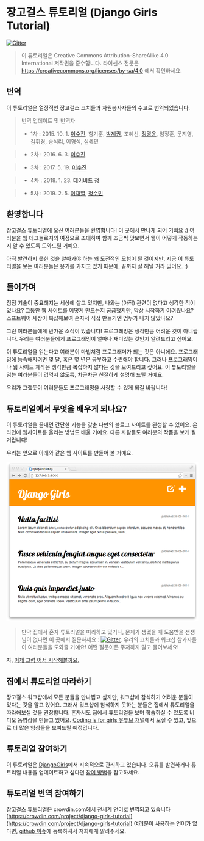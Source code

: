 # 장고걸스 튜토리얼 (Django Girls Tutorial)

[![Gitter](https://badges.gitter.im/DjangoGirls/tutorial.svg)](https://gitter.im/DjangoGirls/tutorial)

> 이 튜토리얼은 Creative Commons Attribution-ShareAlike 4.0 International 저작권을 준수합니다.
> 라이센스 전문은 https://creativecommons.org/licenses/by-sa/4.0 에서 확인하세요.

## 번역

이 튜토리얼은 열정적인 장고걸스 코치들과 자원봉사자들의 수고로 번역되었습니다.

> 번역 업데이트 및 번역자
>
> - 1차 : 2015. 10. 1.
    [이수진](https://github.com/sujinleeme), 함기훈, [박제권](http://jinto.pe.kr/), 조혜선, [정광윤](https://twitter.com/initialkommit), 임정훈, 문지영, 김휘경, 송석리, 여형석, 심혜민

> - 2차 : 2016. 6. 3.
    [이수진](https://github.com/sujinleeme)

> - 3차 : 2017. 5. 19.
    [이수진](https://github.com/sujinleeme)
    
> - 4차 : 2018. 1. 23.
    [데이비드 정](https://github.com/jeo19)

> - 5차 : 2019. 2. 5. 
	[이재열](https://github.com/malkoG), [정수민](https://github.com/soomin-jeong)

## 환영합니다

장고걸스 튜토리얼에 오신 여러분들을 환영합니다! 이 곳에서 만나게 되어 기뻐요 :) 여러분을 웹 테크놀로지의 여정으로 초대하여 함께 조금씩 맛보면서 웹이 어떻게 작동하는지 알 수 있도록 도와드릴 거예요.

아직 발견하지 못한 것을 알아가야 하는 꽤 도전적인 모험이 될 것이지만, 지금 이 튜토리얼을 보는 여러분들은 용기를 가지고 있기 때문에, 끝까지 잘 해낼 거라 믿어요. :)

## 들어가며

점점 기술이 중요해지는 세상에 살고 있지만, 나와는 (아직) 관련이 없다고 생각한 적이 있나요? 그동안 웹 사이트를 어떻게 만드는지 궁금했지만, 막상 시작하기 어려웠나요? 소프트웨어 세상이 복잡해보여 혼자서 직접 만들기엔 엄두가 나지 않았나요?

그런 여러분들에게 반가운 소식이 있습니다! 프로그래밍은 생각만큼 어려운 것이 아니랍니다. 우리는 여러분들에게 프로그래밍이 얼마나 재미있는 것인지 알려드리고 싶어요.

이 튜토리얼을 읽는다고 여러분이 마법처럼 프로그래머가 되는 것은 아니에요. 프로그래밍에 능숙해지려면 몇 달, 혹은 몇 년은 공부하고 수련해야 합니다. 그러나 프로그래밍이나 웹 사이트 제작은 생각만큼 복잡하지 않다는 것을 보여드리고 싶어요. 이 튜토리얼을 읽는 여러분들이 겁먹지 않도록, 차근차근 친절하게 설명해 드릴 거예요.

우리가 그랬듯이 여러분들도 프로그래밍을 사랑할 수 있게 되길 바랍니다!

## 튜토리얼에서 무엇을 배우게 되나요?

이 튜토리얼을 끝내면 간단한 기능을 갖춘 나만의 블로그 사이트를 완성할 수 있어요. 온라인에 웹사이트를 올리는 방법도 배울 거예요. 다른 사람들도 여러분의 작품을 보게 될 거랍니다!

우리는 앞으로 아래와 같은 웹 사이트를 만들어 볼 거예요.

![Figure 0.1](images/application.png)

> 만약 집에서 혼자 튜토리얼을 따라하고 있거나, 문제가 생겼을 때 도움받을 선생님이 없다면 이 곳에서 질문하세요 : [![Gitter](https://badges.gitter.im/DjangoGirls/tutorial.svg)](https://gitter.im/DjangoGirls/tutorial). 우리의 코치들과 워크샵 참가자들이 여러분들을 도와줄 거예요! 어떤 질문이든 주저하지 말고 물어보세요!

자, [이제 그럼 어서 시작해볼까요.](./how_the_internet_works/README.md)

## 집에서 튜토리얼 따라하기

장고걸스 워크샵에서 모든 분들을 만나뵙고 싶지만, 워크샵에 참석하기 어려운 분들이 있다는 것을 알고 있어요. 그래서 워크샵에 참석하지 못하는 분들은 집에서 튜토리얼을 따라해보실 것을 권장합니다. 혼자서도 집에서 튜토리얼을 보며 학습하실 수 있도록 비디오 동영상을 만들고 있어요. [Coding is for girls 유투브 채널](https://www.youtube.com/channel/UC0hNd2uW8jTR5K3KBzRuG2A)에서 보실 수 있고, 앞으로 더 많은 영상들을 보여드릴 예정입니다.

## 튜토리얼 참여하기

이 튜토리얼은 [DjangoGirls](https://djangogirls.org/)에서 지속적으로 관리하고 있습니다. 오류를 발견하거나 튜토리얼 내용을 업데이트하고 싶다면 [참여 방법](https://github.com/DjangoGirls/tutorial/blob/master/README.md)을 참고하세요.

## 튜토리얼 번역 참여하기

장고걸스 튜토리얼은 crowdin.com에서 전세계 언어로 번역되고 있습니다 [https://crowdin.com/project/django-girls-tutorial](https://crowdin.com/project/django-girls-tutorial)
여러분이 사용하는 언어가 없다면, [github 이슈](https://github.com/DjangoGirls/tutorial/issues/new)에 등록하셔서 저희에게 알려주세요.
